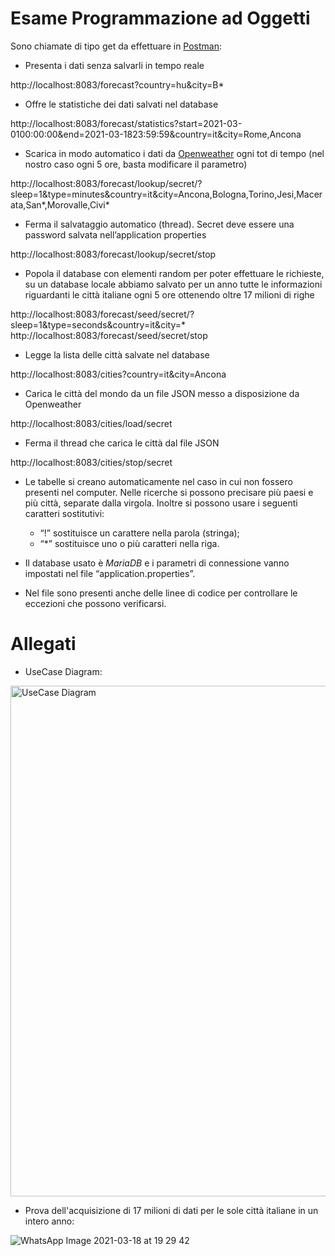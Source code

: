 # Esame Programmazione ad Oggetti
Sono chiamate di tipo get da effettuare in [Postman](https://www.postman.com):

- Presenta i dati senza salvarli in tempo reale

http://localhost:8083/forecast?country=hu&city=B*


- Offre le statistiche dei dati salvati nel database

http://localhost:8083/forecast/statistics?start=2021-03-0100:00:00&end=2021-03-1823:59:59&country=it&city=Rome,Ancona


- Scarica in modo automatico i dati da [Openweather](https://openweathermap.org/) ogni tot di tempo (nel nostro caso ogni 5 ore, basta modificare il parametro)

http://localhost:8083/forecast/lookup/secret/?sleep=1&type=minutes&country=it&city=Ancona,Bologna,Torino,Jesi,Macerata,San*,Morovalle,Civi*


- Ferma il salvataggio automatico (thread). Secret deve essere una password salvata nell’application properties

http://localhost:8083/forecast/lookup/secret/stop


- Popola il database con elementi random per poter effettuare le richieste, su un database locale abbiamo salvato per un anno tutte le informazioni riguardanti le città italiane ogni 5 ore ottenendo oltre 17 milioni di righe

http://localhost:8083/forecast/seed/secret/?sleep=1&type=seconds&country=it&city=*
http://localhost:8083/forecast/seed/secret/stop


- Legge la lista delle città salvate nel database

http://localhost:8083/cities?country=it&city=Ancona


- Carica le città del mondo da un file JSON messo a disposizione da Openweather

http://localhost:8083/cities/load/secret


- Ferma il thread che carica le città dal file JSON

http://localhost:8083/cities/stop/secret



- Le tabelle si creano automaticamente nel caso in cui non fossero presenti nel computer.
 Nelle ricerche si possono precisare più paesi e più città, separate dalla virgola. Inoltre si possono usare i seguenti caratteri sostitutivi:
  - “!” sostituisce un carattere nella parola (stringa);
  - “*” sostituisce uno o più caratteri nella riga.

- Il database usato è _MariaDB_ e i parametri di connessione vanno impostati nel file “application.properties”.

- Nel file sono presenti anche delle linee di codice per controllare le eccezioni che possono verificarsi.


# Allegati

- UseCase Diagram:

<img width="817" alt="UseCase Diagram" src="https://user-images.githubusercontent.com/77984592/111706181-2383ee80-8842-11eb-9b29-7247a89b6ef2.png">

- Prova dell'acquisizione di 17 milioni di dati per le sole città italiane in un intero anno:

![WhatsApp Image 2021-03-18 at 19 29 42](https://user-images.githubusercontent.com/77984592/111706266-47473480-8842-11eb-880d-8ba4171da0ff.jpeg)

